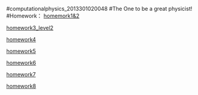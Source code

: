 #computationalphysics_2013301020048
#The One to be a great physicist!
#Homework：
[homemork1&2](https://github.com/Neoofchina/computationalphysics_N2013301020048/blob/master/homework/homework1%262 )

[homework3_level2](https://github.com/Neoofchina/computationalphysics_N2013301020048/blob/master/homework/homework3_level2.md)

[homework4](https://github.com/Neoofchina/computationalphysics_N2013301020048/blob/master/homework/homework4.md)

[homework5](https://github.com/Neoofchina/computationalphysics_N2013301020048/blob/master/homework/homework5.md)

[homework6](https://github.com/Neoofchina/computationalphysics_N2013301020048/blob/master/homework/homework6_L3.md)

[homework7](https://github.com/Neoofchina/computationalphysics_N2013301020048/blob/master/homework/homewoek7.md)

[homework8](https://github.com/Neoofchina/computationalphysics_N2013301020048/blob/master/homework/homework8.md)
